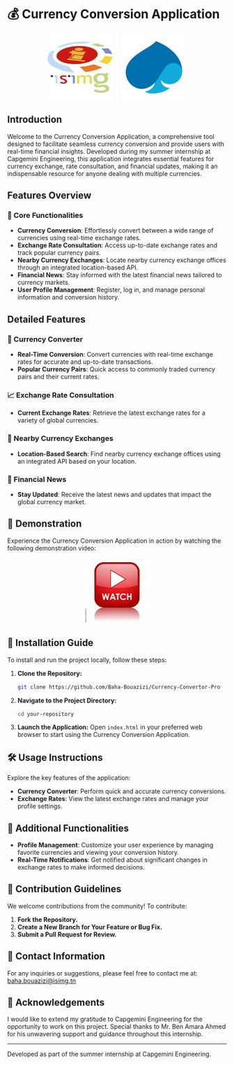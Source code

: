 
# 💰 Currency Conversion Application
<p align="center">
  <img src="images/isimg.jpeg" alt="Institute Logo" width="150"/>
  &nbsp;&nbsp;&nbsp;
  <img src="images/capp.png" alt="Company Logo" width="150"/>
</p>

## Introduction

Welcome to the Currency Conversion Application, a comprehensive tool designed to facilitate seamless currency conversion and provide users with real-time financial insights. Developed during my summer internship at Capgemini Engineering, this application integrates essential features for currency exchange, rate consultation, and financial updates, making it an indispensable resource for anyone dealing with multiple currencies.

## Features Overview

### 🌟 Core Functionalities

- **Currency Conversion**: Effortlessly convert between a wide range of currencies using real-time exchange rates.
- **Exchange Rate Consultation**: Access up-to-date exchange rates and track popular currency pairs.
- **Nearby Currency Exchanges**: Locate nearby currency exchange offices through an integrated location-based API.
- **Financial News**: Stay informed with the latest financial news tailored to currency markets.
- **User Profile Management**: Register, log in, and manage personal information and conversion history.


## Detailed Features

### 💱 Currency Converter

- **Real-Time Conversion**: Convert currencies with real-time exchange rates for accurate and up-to-date transactions.
- **Popular Currency Pairs**: Quick access to commonly traded currency pairs and their current rates.

### 📈 Exchange Rate Consultation

- **Current Exchange Rates**: Retrieve the latest exchange rates for a variety of global currencies.

### 🏦 Nearby Currency Exchanges

- **Location-Based Search**: Find nearby currency exchange offices using an integrated API based on your location.

### 📰 Financial News

- **Stay Updated**: Receive the latest news and updates that impact the global currency market.

## 🎥 Demonstration

Experience the Currency Conversion Application in action by watching the following demonstration video:

<p align="center">
  <a href="https://www.youtube.com/watch?v=1MKDihVGYzI">
    <img src="images/yout.jpg" alt="Watch the Video" width="150">
  </a>
</p>
  

## 🚀 Installation Guide

To install and run the project locally, follow these steps:

1. **Clone the Repository:**
   ```bash
   git clone https://github.com/Baha-Bouazizi/Currency-Convertor-Pro
   ```

2. **Navigate to the Project Directory:**
   ```bash
   cd your-repository
   ```

3. **Launch the Application:**
   Open `index.html` in your preferred web browser to start using the Currency Conversion Application.

## 🛠 Usage Instructions

Explore the key features of the application:

- **Currency Converter**: Perform quick and accurate currency conversions.
- **Exchange Rates**: View the latest exchange rates and manage your profile settings.

## 🔧 Additional Functionalities

- **Profile Management**: Customize your user experience by managing favorite currencies and viewing your conversion history.
- **Real-Time Notifications**: Get notified about significant changes in exchange rates to make informed decisions.

## 🤝 Contribution Guidelines

We welcome contributions from the community! To contribute:

1. **Fork the Repository.**
2. **Create a New Branch for Your Feature or Bug Fix.**
3. **Submit a Pull Request for Review.**

## 📧 Contact Information

For any inquiries or suggestions, please feel free to contact me at: baha.bouazizi@isimg.tn

## 🙏 Acknowledgements

I would like to extend my gratitude to Capgemini Engineering for the opportunity to work on this project. Special thanks to Mr. Ben Amara Ahmed for his unwavering support and guidance throughout this internship.

---

Developed as part of the summer internship at Capgemini Engineering.
